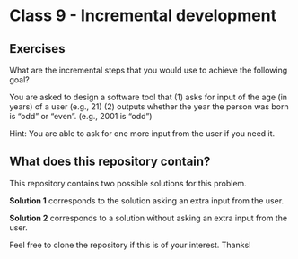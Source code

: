 # Class 9 - Incremental development

## Exercises
What are the incremental steps that you would use to achieve the following goal?

You are asked to design a software tool that 
(1) asks for input of the age (in years) of a user (e.g., 21)
(2) outputs whether the year the person was born is “odd” or “even”.  (e.g., 2001 is “odd”)

Hint: You are able to ask for one more input from the user if you need it.


## What does this repository contain?

This repository contains two possible solutions for this problem. 

**Solution 1** corresponds to the solution asking an extra input from the user.

**Solution 2** corresponds to a solution without asking an extra input from the user. 

Feel free to clone the repository if this is of your interest. Thanks!
